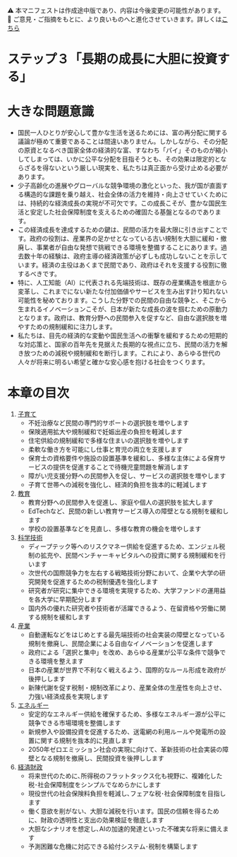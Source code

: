 ⚠️ 本マニフェストは作成途中版であり、内容は今後変更の可能性があります。  
💬 ご意見・ご指摘をもとに、より良いものへと進化させていきます。詳しくは[こちら](README.md#このマニフェスト自身もみんなの知恵を集めて改善していきます)

# ステップ３「長期の成長に大胆に投資する」

# 大きな問題意識

*   国民一人ひとりが安心して豊かな生活を送るためには、富の再分配に関する議論が極めて重要であることは間違いありません。しかしながら、その分配の原資となるべき国家全体の経済的な富、すなわち「パイ」そのものが縮小してしまっては、いかに公平な分配を目指そうとも、その効果は限定的とならざるを得ないという厳しい現実を、私たちは真正面から受け止める必要があります。  
*   少子高齢化の進展やグローバルな競争環境の激化といった、我が国が直面する構造的な課題を乗り越え、社会全体の活力を維持・向上させていくためには、持続的な経済成長の実現が不可欠です。この成長こそが、豊かな国民生活と安定した社会保障制度を支えるための確固たる基盤となるのであります。  
*   この経済成長を達成するための鍵は、民間の活力を最大限に引き出すことです。政府の役割は、産業界の足かせとなっている古い規制を大胆に緩和・撤廃し、事業者が自由な発想で挑戦できる環境を整備することにあります。過去数十年の経験は、政府主導の経済政策が必ずしも成功しないことを示しています。経済の主役はあくまで民間であり、政府はそれを支援する役割に徹するべきです。  
*   特に、人工知能（AI）に代表される先端技術は、既存の産業構造を根底から変革し、これまでにない新たな付加価値やサービスを生み出す計り知れない可能性を秘めております。こうした分野での民間の自由な競争と、そこから生まれるイノベーションこそが、日本が新たな成長の波を掴むための原動力となります。政府は、教育分野への民間参入を促すなど、自由な選択肢を増やすための規制緩和に注力します。  
*   私たちは、目先の経済的な変動や国民生活への衝撃を緩和するための短期的な対応策と、国家の百年先を見据えた長期的な視点に立ち、民間の活力を解き放つための減税や規制緩和を断行します。これにより、あらゆる世代の人々が将来に明るい希望と確かな安心感を抱ける社会をつくります。

# 本章の目次

1.  [子育て](31_ステップ３子育て.md)  
    *   不妊治療など民間の専門的サポートの選択肢を増やします
    *   保険適用拡大や規制緩和で妊娠出産の負担を軽減します
    *   住宅供給の規制緩和で多様な住まいの選択肢を増やします
    *   柔軟な働き方を可能にし仕事と育児の両立を支援します
    *   保育士の資格要件や施設の設置基準を緩和し、多様な主体による保育サービスの提供を促進することで待機児童問題を解消します
    *   障がい児支援分野への民間参入を促し、サービスの選択肢を増やします
    *   子育て世帯への減税を強化し、経済的負担を抜本的に軽減します
2.  [教育](32_ステップ３教育.md)  
    *   教育分野への民間参入を促進し、家庭や個人の選択肢を拡大します
    *   EdTechなど、民間の新しい教育サービス導入の障壁となる規制を緩和します
    *   学校の設置基準などを見直し、多様な教育の機会を増やします
3.  [科学技術](33_ステップ３科学技術.md)  
    *   ディープテック等へのリスクマネー供給を促進するため、エンジェル税制の拡充や、民間ベンチャーキャピタルへの投資に関する規制緩和を行います
    *   次世代の国際競争力を左右する戦略技術分野において、企業や大学の研究開発を促進するための税制優遇を強化します
    *   研究者が研究に集中できる環境を実現するため、大学ファンドの運用益を各大学に早期配分します
    *   国内外の優れた研究者や技術者が活躍できるよう、在留資格や労働に関する規制を緩和します
4.  [産業](34_ステップ３産業.md)  
    *   自動運転などをはじめとする最先端技術の社会実装の障壁となっている規制を撤廃し、民間企業による自由なイノベーションを促進します
    *   政府による「選択と集中」を改め、あらゆる産業が公平な条件で競争できる環境を整えます
    *   日本の産業が世界で不利なく戦えるよう、国際的なルール形成を政府が後押しします
    *   新陳代謝を促す税制・規制改革により、産業全体の生産性を向上させ、力強い経済成長を実現します
5.  [エネルギー](35_ステップ３エネルギー.md)
    *   安定的なエネルギー供給を確保するため、多様なエネルギー源が公平に競争できる市場環境を整備します
    *   新規参入や設備投資を促進するため、送電網の利用ルールや発電所の設置に関する規制を抜本的に見直します
    *   2050年ゼロエミッション社会の実現に向けて、革新技術の社会実装の障壁となる規制を撤廃し、民間投資を後押しします
6.  [経済財政](36_ステップ３経済財政.md)  
    *   将来世代のために､所得税のフラットタックス化も視野に、複雑化した税･社会保障制度をシンプルでなめらかにします  
    *   現役世代の社会保険料負担を軽減し､フェアな税･社会保障制度を目指します  
    *   働く意欲を削がない、大胆な減税を行います。国民の信頼を得るために、財政の透明性と支出の効果検証を徹底します 
    *   大胆なシナリオを想定し､AIの加速的発達といった不確実な将来に備えます
    *   予測困難な危機に対応できる給付システム･税制を構築します
